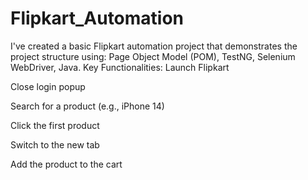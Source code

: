 # Flipkart_Automation
I've created a basic Flipkart automation project that demonstrates the project structure using:  Page Object Model (POM),  TestNG,  Selenium WebDriver,  Java.
Key Functionalities:
Launch Flipkart

Close login popup

Search for a product (e.g., iPhone 14)

Click the first product

Switch to the new tab

Add the product to the cart
